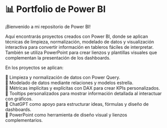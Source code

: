 # 📊 Portfolio de Power BI

¡Bienvenido a mi repositorio de Power BI!  

Aquí encontrarás proyectos creados con Power BI, donde se aplican técnicas de limpieza, normalización, modelado de datos y visualización interactiva para convertir información en tableros fáciles de interpretar. También se utiliza PowerPoint para crear lienzos y plantillas visuales que complementan la presentación de los dashboards.

En los proyectos se aplican:

🔹 Limpieza y normalización de datos con Power Query.<br>
🔹 Modelado de datos mediante relaciones y modelos estrella.<br>
🔹 Métricas implícitas y explícitas con DAX para crear KPIs personalizados.<br>
🔹 Tooltips personalizados para mostrar información detallada al interactuar con gráficos.<br>
🔹 ChatGPT como apoyo para estructurar ideas, fórmulas y diseño de dashboards.<br>
🔹 PowerPoint como herramienta de diseño visual y lienzos complementarios.<br>
